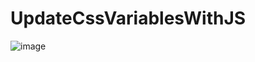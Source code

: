 # UpdateCssVariablesWithJS

![image](https://github.com/onisEg/UpdateCssVariablesWithJS/assets/35266228/17e0ba5c-7a53-4e68-a7b4-e74477775e73)
